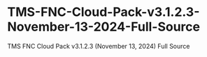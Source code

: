 # TMS-FNC-Cloud-Pack-v3.1.2.3-November-13-2024-Full-Source
TMS FNC Cloud Pack v3.1.2.3 (November 13, 2024) Full Source
